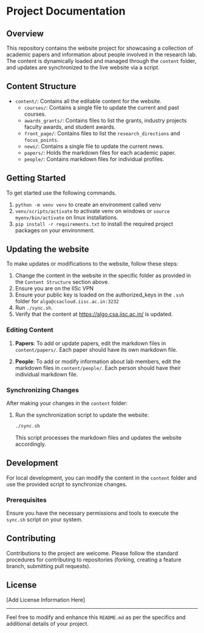 
# Project Documentation

## Overview

This repository contains the website project for showcasing a collection of academic papers and information about 
people involved in the research lab. The content is dynamically loaded and managed through the `content` folder, and updates are synchronized to the live website via a script.

## Content Structure

- `content/`: Contains all the editable content for the website.
    - `courses/`: Contains a single file to update the current and past courses.
    - `awards_grants/`: Contains files to list the grants, industry projects faculty awards, and student awards.
    - `front_page/`: Contains files to list the `research_directions` and `focus_points`.
    - `news/`: Contains a single file to update the current news.
    - `papers/`: Holds the markdown files for each academic paper.
    - `people/`: Contains markdown files for individual profiles.

## Getting Started

To get started use the following commands.
1. `python -m venv venv` to create an environment called venv
2. `venv/scripts/activate` to activate venv on windows or `source myenv/bin/activate` on linux installations.
3. `pip install -r requirements.txt` to install the required project packages on your environment.


## Updating the website

To make updates or modifications to the website, follow these steps:
1. Change the content in the website in the specific folder as provided in the `Content Structure` section above.
2. Ensure you are on the IISc VPN
3. Ensure your public key is loaded on the authorized_keys in the `.ssh` folder for `algo@csacloud.iisc.ac.in:3232`
4. Run `./sync.sh`.
5. Verify that the content at https://algo.csa.iisc.ac.in/ is updated.



### Editing Content

1. **Papers**: To add or update papers, edit the markdown files in `content/papers/`. Each paper should have its own markdown file.

2. **People**: To add or modify information about lab members, edit the markdown files in `content/people/`. Each person should have their individual markdown file.

### Synchronizing Changes

After making your changes in the `content` folder:

1. Run the synchronization script to update the website:

   ```bash
   ./sync.sh
   ```

   This script processes the markdown files and updates the website accordingly.

## Development

For local development, you can modify the content in the `content` folder and use the provided script to synchronize changes.

### Prerequisites

Ensure you have the necessary permissions and tools to execute the `sync.sh` script on your system.

## Contributing

Contributions to the project are welcome. Please follow the standard procedures for contributing to repositories (forking, creating a feature branch, submitting pull requests).

## License

[Add License Information Here]

---

Feel free to modify and enhance this `README.md` as per the specifics and additional details of your project.